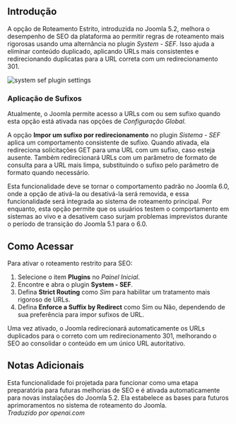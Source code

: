 <!-- Filename: J5.x:Improving_SEO_with_Strict_Routing_and_SEF_URLs / Display title: SEO Roteamento Estrito -->

## Introdução

A opção de Roteamento Estrito, introduzida no Joomla 5.2, melhora o desempenho de SEO da plataforma ao permitir regras de roteamento mais rigorosas usando uma alternância no plugin *System - SEF*. Isso ajuda a eliminar conteúdo duplicado, aplicando URLs mais consistentes e redirecionando duplicatas para a URL correta com um redirecionamento 301.

![system sef plugin settings](../../../en/images/seo/seo-system-sef-plugin.png)

### Aplicação de Sufixos

Atualmente, o Joomla permite acesso a URLs com ou sem sufixo quando esta opção está ativada nas opções de *Configuração Global*.

A opção **Impor um sufixo por redirecionamento** no plugin *Sistema - SEF* aplica um comportamento consistente de sufixo. Quando ativada, ela redireciona solicitações GET para uma URL com um sufixo, caso esteja ausente. Também redirecionará URLs com um parâmetro de formato de consulta para a URL mais limpa, substituindo o sufixo pelo parâmetro de formato quando necessário.

Esta funcionalidade deve se tornar o comportamento padrão no Joomla 6.0, onde a opção de ativá-la ou desativá-la será removida, e essa funcionalidade será integrada ao sistema de roteamento principal. Por enquanto, esta opção permite que os usuários testem o comportamento em sistemas ao vivo e a desativem caso surjam problemas imprevistos durante o período de transição do Joomla 5.1 para o 6.0.

## Como Acessar

Para ativar o roteamento restrito para SEO:

1. Selecione o item **Plugins** no *Painel Inicial*.
2. Encontre e abra o plugin **System - SEF**.
3. Defina **Strict Routing** como *Sim* para habilitar um tratamento mais rigoroso de URLs.
4. Defina **Enforce a Suffix by Redirect** como Sim ou Não, dependendo de sua preferência para impor sufixos de URL.

Uma vez ativado, o Joomla redirecionará automaticamente os URLs duplicados para o correto com um redirecionamento 301, melhorando o SEO ao consolidar o conteúdo em um único URL autoritativo.

## Notas Adicionais

Esta funcionalidade foi projetada para funcionar como uma etapa preparatória para futuras melhorias de SEO e é ativada automaticamente para novas instalações do Joomla 5.2. Ela estabelece as bases para futuros aprimoramentos no sistema de roteamento do Joomla.  
*Traduzido por openai.com*

